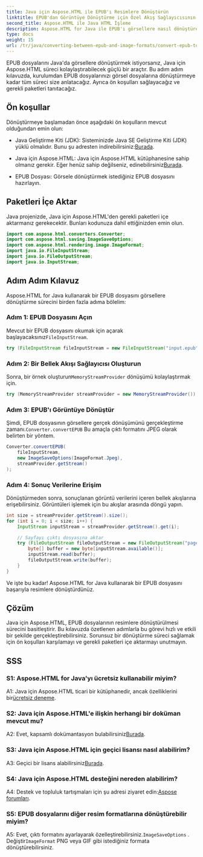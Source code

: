```yaml
---
title: Java için Aspose.HTML ile EPUB'ı Resimlere Dönüştürün
linktitle: EPUB'dan Görüntüye Dönüştürme için Özel Akış Sağlayıcısının Belirlenmesi
second_title: Aspose.HTML ile Java HTML İşleme
description: Aspose.HTML for Java ile EPUB'ı görsellere nasıl dönüştüreceğinizi öğrenin. Sorunsuz dönüşüm için adım adım kılavuz.
type: docs
weight: 15
url: /tr/java/converting-between-epub-and-image-formats/convert-epub-to-image-specify-custom-stream-provider/
---
```

EPUB dosyalarını Java'da görsellere dönüştürmek istiyorsanız, Java için Aspose.HTML süreci kolaylaştırabilecek güçlü bir araçtır. Bu adım adım kılavuzda, kurulumdan EPUB dosyalarınızı görsel dosyalarına dönüştürmeye kadar tüm süreci size anlatacağız. Ayrıca ön koşulları sağlayacağız ve gerekli paketleri tanıtacağız.

## Ön koşullar

Dönüştürmeye başlamadan önce aşağıdaki ön koşulların mevcut olduğundan emin olun:

- Java Geliştirme Kiti (JDK): Sisteminizde Java SE Geliştirme Kiti (JDK) yüklü olmalıdır. Bunu şu adresten indirebilirsiniz:[Burada](https://www.oracle.com/java/technologies/javase-downloads.html).

-  Java için Aspose.HTML: Java için Aspose.HTML kütüphanesine sahip olmanız gerekir. Eğer henüz sahip değilseniz, edinebilirsiniz[Burada](https://releases.aspose.com/html/java/).

- EPUB Dosyası: Görsele dönüştürmek istediğiniz EPUB dosyasını hazırlayın.

## Paketleri İçe Aktar

Java projenizde, Java için Aspose.HTML'den gerekli paketleri içe aktarmanız gerekecektir. Bunları kodunuza dahil ettiğinizden emin olun.

```java
import com.aspose.html.converters.Converter;
import com.aspose.html.saving.ImageSaveOptions;
import com.aspose.html.rendering.image.ImageFormat;
import java.io.FileInputStream;
import java.io.FileOutputStream;
import java.io.InputStream;
```

## Adım Adım Kılavuz

Aspose.HTML for Java kullanarak bir EPUB dosyasını görsellere dönüştürme sürecini birden fazla adıma bölelim:

### Adım 1: EPUB Dosyasını Açın

 Mevcut bir EPUB dosyasını okumak için açarak başlayacaksınız`FileInputStream`.

```java
try (FileInputStream fileInputStream = new FileInputStream("input.epub")) {
```

### Adım 2: Bir Bellek Akışı Sağlayıcısı Oluşturun

 Sonra, bir örnek oluşturun`MemoryStreamProvider` dönüşümü kolaylaştırmak için.

```java
try (MemoryStreamProvider streamProvider = new MemoryStreamProvider()) {
```

### Adım 3: EPUB'ı Görüntüye Dönüştür

 Şimdi, EPUB dosyasının görsellere gerçek dönüşümünü gerçekleştirme zamanı.`Converter.convertEPUB` Bu amaçla çıktı formatını JPEG olarak belirten bir yöntem.

```java
Converter.convertEPUB(
    fileInputStream,
    new ImageSaveOptions(ImageFormat.Jpeg),
    streamProvider.getStream()
);
```

### Adım 4: Sonuç Verilerine Erişim

Dönüştürmeden sonra, sonuçlanan görüntü verilerini içeren bellek akışlarına erişebilirsiniz. Görüntüleri işlemek için bu akışlar arasında döngü yapın.

```java
int size = streamProvider.getStream().size();
for (int i = 0; i < size; i++) {
    InputStream inputStream = streamProvider.getStream().get(i);

    // Sayfayı çıktı dosyasına aktar
    try (FileOutputStream fileOutputStream = new FileOutputStream("page_" + (i + 1) + ".jpg")) {
        byte[] buffer = new byte[inputStream.available()];
        inputStream.read(buffer);
        fileOutputStream.write(buffer);
    }
}
```

Ve işte bu kadar! Aspose.HTML for Java kullanarak bir EPUB dosyasını başarıyla resimlere dönüştürdünüz.

## Çözüm

Java için Aspose.HTML, EPUB dosyalarının resimlere dönüştürülmesi sürecini basitleştirir. Bu kılavuzda özetlenen adımlarla bu görevi hızlı ve etkili bir şekilde gerçekleştirebilirsiniz. Sorunsuz bir dönüştürme süreci sağlamak için ön koşulları karşılamayı ve gerekli paketleri içe aktarmayı unutmayın.

## SSS

### S1: Aspose.HTML for Java'yı ücretsiz kullanabilir miyim?

 A1: Java için Aspose.HTML ticari bir kütüphanedir, ancak özelliklerini bir[ücretsiz deneme](https://releases.aspose.com/html/java).

### S2: Java için Aspose.HTML'e ilişkin herhangi bir doküman mevcut mu?

 A2: Evet, kapsamlı dokümantasyon bulabilirsiniz[Burada](https://reference.aspose.com/html/java/).

### S3: Java için Aspose.HTML için geçici lisansı nasıl alabilirim?

 A3: Geçici bir lisans alabilirsiniz[Burada](https://purchase.aspose.com/temporary-license/).

### S4: Java için Aspose.HTML desteğini nereden alabilirim?

 A4: Destek ve topluluk tartışmaları için şu adresi ziyaret edin:[Aspose forumları](https://forum.aspose.com/).

### S5: EPUB dosyalarını diğer resim formatlarına dönüştürebilir miyim?

 A5: Evet, çıktı formatını ayarlayarak özelleştirebilirsiniz.`ImageSaveOptions` . Değiştir`ImageFormat` PNG veya GIF gibi istediğiniz formata dönüştürebilirsiniz.